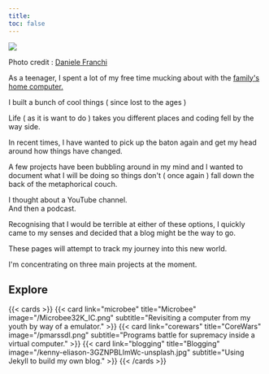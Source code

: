 ```yaml
---
title: 
toc: false
---
```


![](/daniele-franchi-GbAEJUJKJ88-unsplash.jpg)

Photo credit : [Daniele Franchi](https://unsplash.com/@daniele_franchi?utm_content=creditCopyText&utm_medium=referral&utm_source=unsplash)

As a teenager, I spent a lot of my free time mucking about with the <a href="projects/microbee/">family's home computer.</a>

I built a bunch of cool things ( since lost to the ages )

Life ( as it is want to do ) takes you different places and coding fell by the way side.

In recent times,  I have wanted to pick up the baton again and get my head around how things have changed.

A few projects have been bubbling around in my mind and I wanted to document what I will be doing so things don't ( once again ) fall down the back of the metaphorical couch.

I thought about a YouTube channel.  
And then a podcast.  

Recognising that I would be terrible at either of these options, I quickly came to my senses and decided that a blog might be the way to go.

These pages will attempt to track my journey into this new world.

I'm concentrating on three main projects at the moment.
## Explore

{{< cards >}}
  {{< card link="microbee" title="Microbee" image="/Microbee32K_IC.png" subtitle="Revisiting a computer from my youth by way of a emulator." >}}
  {{< card link="corewars" title="CoreWars" image="/pmarssdl.png" subtitle="Programs battle for supremacy inside a virtual computer." >}}
  {{< card link="blogging" title="Blogging" image="/kenny-eliason-3GZNPBLImWc-unsplash.jpg" subtitle="Using Jekyll to build my own blog." >}}
{{< /cards >}}

<!-- https://unsplash.com/@neonbrand -->
